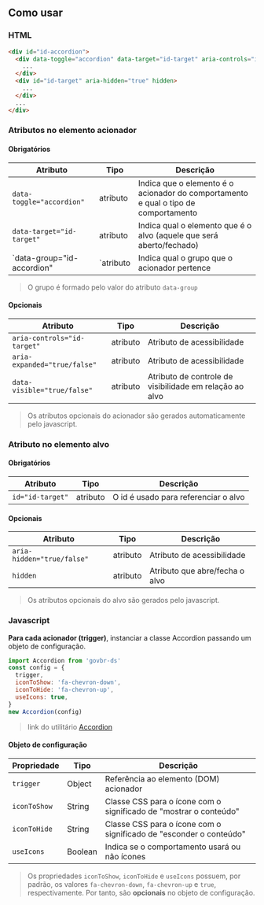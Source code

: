 [version]: # "1.0.0"

## Como usar

### HTML

```html
<div id="id-accordion">
  <div data-toggle="accordion" data-target="id-target" aria-controls="id-target" aria-expanded="false" data-visible="false" data-group="id-accordion">
    ...
  </div>
  <div id="id-target" aria-hidden="true" hidden>
    ...
  </div>
  ...
</div>
```

### Atributos no elemento acionador

#### Obrigatórios

| Atributo                   | Tipo     | Descrição                                                                           |
| -------------------------- | -------- | ----------------------------------------------------------------------------------- |
| `data-toggle="accordion"`  | atributo | Indica que o elemento é o acionador do comportamento e qual o tipo de comportamento |
| `data-target="id-target"`  | atributo | Indica qual o elemento que é o alvo (aquele que será aberto/fechado)                |
| `data-group="id-accordion" |`atributo | Indica qual o grupo que o acionador pertence                                        |

> O grupo é formado pelo valor do atributo `data-group`

#### Opcionais

| Atributo                    | Tipo     | Descrição                                                                               |
| --------------------------- | -------- | ------------------------------------------------------- |
| `aria-controls="id-target"` | atributo | Atributo de acessibilidade                              |
| `aria-expanded="true/false"`| atributo | Atributo de acessibilidade                              |
| `data-visible="true/false"` | atributo | Atributo de controle de visibilidade em relação ao alvo |

> Os atributos opcionais do acionador são gerados automaticamente pelo javascript.

### Atributo no elemento alvo

#### Obrigatórios

| Atributo         | Tipo     | Descrição                            |
| ---------------- | -------- | ------------------------------------ |
| `id="id-target"` | atributo | O id é usado para referenciar o alvo |

#### Opcionais

| Atributo                   | Tipo     | Descrição                         |
| -------------------------- | -------- | --------------------------------- |
| `aria-hidden="true/false"` | atributo | Atributo de acessibilidade        |
| `hidden`                   | atributo | Atributo que abre/fecha o alvo |

> Os atributos opcionais do alvo são gerados pelo javascript.

### Javascript

**Para cada acionador (trigger)**, instanciar a classe Accordion passando um objeto de configuração.

```javascript
import Accordion from 'govbr-ds'
const config = {
  trigger,
  iconToShow: 'fa-chevron-down',
  iconToHide: 'fa-chevron-up',
  useIcons: true,
}
new Accordion(config)
```

> link do utilitário [Accordion](<assets/accordion.js>)

#### Objeto de configuração

| Propriedade  | Tipo    | Descrição                                                        |
| ------------ | ------- | ------------------------------------------------------------------ |
| `trigger`    | Object  | Referência ao elemento (DOM) acionador                                   |
| `iconToShow` | String  | Classe CSS para o ícone com o significado de "mostrar o conteúdo"  |
| `iconToHide` | String  | Classe CSS para o ícone com o significado de "esconder o conteúdo" |
| `useIcons`   | Boolean | Indica se o comportamento usará ou não ícones                      |

> Os propriedades `iconToShow`, `iconToHide` e `useIcons` possuem, por padrão, os valores `fa-chevron-down`, `fa-chevron-up` e `true`, respectivamente. Por tanto, são **opcionais** no objeto de configuração.
